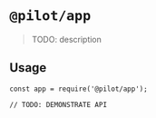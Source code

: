 # `@pilot/app`

> TODO: description

## Usage

```
const app = require('@pilot/app');

// TODO: DEMONSTRATE API
```
